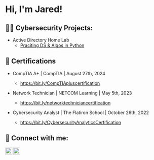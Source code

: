 <h1>Hi, I'm Jared!

<h2>👨‍💻 Cybersecurity Projects:</h2>

- Active Directory Home Lab </b>
  - [Praciting DS & Algos in Python](https://github.com/joshmadakor1/Algorithms-Practice)
 
<h2> 📜 Certifications </h2>

- CompTIA A+ | CompTIA | August 27th, 2024
  - https://bit.ly/CompTIApluscertification

- Network Technician | NETCOM Learning | May 5th, 2023
  - https://bit.ly/networktechniciancertification

- Cybersecurity Analyst | The Flatiron School | October 26th, 2022
  - https://bit.ly/CybersecurityAnalyticsCertification

<h2> 🤳 Connect with me:</h2>

[<img align="left" alt="JoshMadakor | LinkedIn" width="22px" src="https://cdn.jsdelivr.net/npm/simple-icons@v3/icons/linkedin.svg" />][linkedin]
[<img align="left" alt="JoshMadakor | Instagram" width="22px" src="https://cdn.jsdelivr.net/npm/simple-icons@v3/icons/instagram.svg" />][instagram]

[instagram]: https://www.instagram.com/jared_rivera_/
[linkedin]: https://www.linkedin.com/in/jared-rivera-1a6324153/

